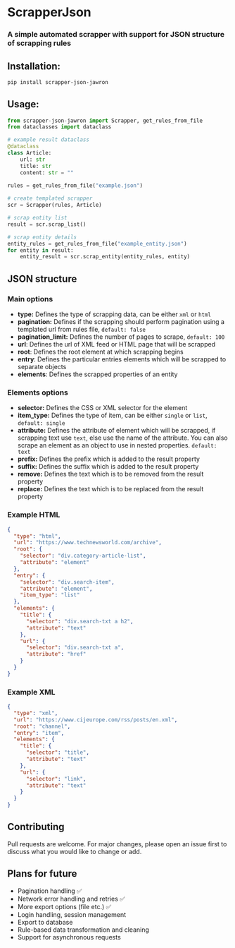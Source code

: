 # ScrapperJson

### A simple automated scrapper with support for JSON structure of scrapping rules

## Installation:
```bash
pip install scrapper-json-jawron
```

## Usage:
```python
from scrapper-json-jawron import Scrapper, get_rules_from_file
from dataclasses import dataclass

# example result dataclass
@dataclass
class Article:
    url: str
    title: str
    content: str = ""
        
rules = get_rules_from_file("example.json")

# create templated scrapper
scr = Scrapper(rules, Article)

# scrap entity list
result = scr.scrap_list()

# scrap entity details
entity_rules = get_rules_from_file("example_entity.json")
for entity in result:
    entity_result = scr.scrap_entity(entity_rules, entity)
```

## JSON structure

### Main options
* **type:** Defines the type of scrapping data, can be either `xml` or `html`
* **pagination:** Defines if the scrapping should perform pagination using a templated url from rules file, `default: false`
* **pagination_limit:** Defines the number of pages to scrape, `default: 100`
* **url**: Defines the url of XML feed or HTML page that will be scrapped
* **root**: Defines the root element at which scrapping begins
* **entry**: Defines the particular entries elements which will be scrapped to separate objects
* **elements**: Defines the scrapped properties of an entity

### Elements options
* **selector:** Defines the CSS or XML selector for the element
* **item_type:** Defines the type of item, can be either `single` or `list`, `default: single`
* **attribute:** Defines the attribute of element which will be scrapped, if scrapping text use `text`, else use the name of the attribute. You can also scrape an element as an object to use in nested properties. `default: text`
* **prefix:** Defines the prefix which is added to the result property
* **suffix:** Defines the suffix which is added to the result property
* **remove:** Defines the text which is to be removed from the result property
* **replace:** Defines the text which is to be replaced from the result property

### Example HTML
```json
{
  "type": "html",
  "url": "https://www.technewsworld.com/archive",
  "root": {
    "selector": "div.category-article-list",
    "attribute": "element"
  },
  "entry": {
    "selector": "div.search-item",
    "attribute": "element",
    "item_type": "list"
  },
  "elements": {
    "title": {
      "selector": "div.search-txt a h2",
      "attribute": "text"
    },
    "url": {
      "selector": "div.search-txt a",
      "attribute": "href"
    }
  }
}
```

### Example XML
```json
{
  "type": "xml",
  "url": "https://www.cijeurope.com/rss/posts/en.xml",
  "root": "channel",
  "entry": "item",
  "elements": {
    "title": {
      "selector": "title",
      "attribute": "text"
    },
    "url": {
      "selector": "link",
      "attribute": "text"
    }
  }
}
```

## Contributing

Pull requests are welcome. For major changes, please open an issue first
to discuss what you would like to change or add.

## Plans for future
* Pagination handling ✅
* Network error handling and retries ✅
* More export options (file etc.) ✅
* Login handling, session management
* Export to database
* Rule-based data transformation and cleaning 
* Support for asynchronous requests
